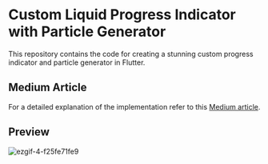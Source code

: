 # Custom Liquid Progress Indicator with Particle Generator

This repository contains the code for creating a stunning custom progress indicator and particle generator in Flutter.

## Medium Article

For a detailed explanation of the implementation refer to this [Medium article](https://medium.com/@aniketraj.go/creating-a-custom-progress-indicator-in-flutter-3a3c1b950619).


## Preview

![ezgif-4-f25fe71fe9](https://github.com/rajaniket/liquid_particle_progress_indicator/assets/40004815/b97c34aa-b170-4eef-b7d5-40a99817c18a)

